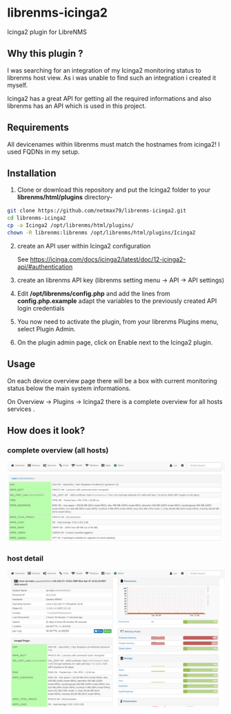 # librenms-icinga2
Icinga2 plugin for LibreNMS

## Why this plugin ?
I was searching for an integration of my Icinga2 monitoring status to librenms host view. As i was unable to find such an integration
i created it myself.

Icinga2 has a great API for getting all the required informations and also librenms has an API which is used in this project.

## Requirements
All devicenames within librenms must match the hostnames from icinga2!
I used FQDNs in my setup.

## Installation
1. Clone or download this repository and put the Icinga2 folder to your **librenms/html/plugins** directory-

```bash
git clone https://github.com/netmax79/librenms-icinga2.git
cd librenms-icinga2
cp -a Icinga2 /opt/librenms/html/plugins/
chown -R librenms:librenms /opt/librenms/html/plugins/Icinga2
```
2. create an API user within Icinga2 configuration

   See https://icinga.com/docs/icinga2/latest/doc/12-icinga2-api/#authentication 

3. create an librenms API key (librenms setting menu -> API -> API settings)

4. Edit **/opt/librenms/config.php** and add the lines from **config.php.example**
   adapt the variables to the previously created API login credentials

5. You now need to activate the plugin, from your librenms Plugins menu, select Plugin Admin.

6. On the plugin admin page, click on Enable next to the Icinga2 plugin.

## Usage

On each device overview page there will be a box with current monitoring status below the main system informations.

On Overview -> Plugins -> Icinga2 there is a complete overview for all hosts services .

## How does it look?

### complete overview (all hosts)
![](screenshots/all-hosts.png)

### host detail
![](screenshots/host-overview.png)
